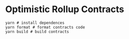 # Optimistic Rollup Contracts


```shell
yarn # install dependences 
yarn format # format contracts code
yarn build # build contracts
```
